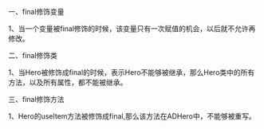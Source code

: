 一、final修饰变量

1、当一个变量被final修饰的时候，该变量只有一次赋值的机会，以后就不允许再修改。


二、final修饰类

1、当Hero被修饰成final的时候，表示Hero不能够被继承，那么Hero类中的所有方法，以及所有属性，都不能被继承。

三、final修饰方法

1、Hero的useItem方法被修饰成final,那么该方法在ADHero中，不能够被重写。